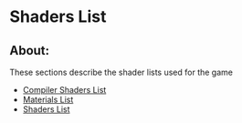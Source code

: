 # Shaders List

## About:
These sections describe the shader lists used for the game

- [Compiler Shaders List](compiler-shaders-list.md)
- [Materials List](materials-list.md)
- [Shaders List](shaders-list.md)